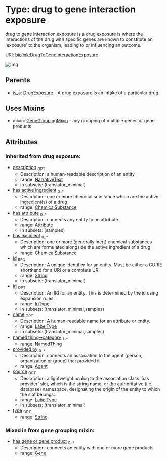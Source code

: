
# Type: drug to gene interaction exposure


drug to gene interaction exposure is a drug exposure is where the interactions of the drug with specific genes are known to constitute an 'exposure' to the organism, leading to or influencing an outcome.

URI: [biolink:DrugToGeneInteractionExposure](https://w3id.org/biolink/vocab/DrugToGeneInteractionExposure)


![img](http://yuml.me/diagram/nofunky;dir:TB/class/[OrganismTaxon],[NamedThing],[GeneGroupingMixin],[Gene],[DrugToGeneInteractionExposure&#124;timepoint(i):time_type%20%3F;id(i):string;iri(i):iri_type%20%3F;type(i):string%20%3F;name(i):label_type%20%3F;description(i):narrative_text%20%3F;source(i):label_type%20%3F]uses%20-.->[GeneGroupingMixin],[DrugExposure]^-[DrugToGeneInteractionExposure],[DrugExposure],[ChemicalSubstance],[Attribute],[Agent])

## Parents

 *  is_a: [DrugExposure](DrugExposure.md) - A drug exposure is an intake of a particular drug.

## Uses Mixins

 *  mixin: [GeneGroupingMixin](GeneGroupingMixin.md) - any grouping of multiple genes or gene products

## Attributes


### Inherited from drug exposure:

 * [description](description.md)  <sub>OPT</sub>
    * Description: a human-readable description of an entity
    * range: [NarrativeText](types/NarrativeText.md)
    * in subsets: (translator_minimal)
 * [has active ingredient](has_active_ingredient.md)  <sub>0..*</sub>
    * Description: one or more chemical substance which are the active ingredient(s) of a drug
    * range: [ChemicalSubstance](ChemicalSubstance.md)
 * [has attribute](has_attribute.md)  <sub>0..*</sub>
    * Description: connects any entity to an attribute
    * range: [Attribute](Attribute.md)
    * in subsets: (samples)
 * [has excipient](has_excipient.md)  <sub>0..*</sub>
    * Description: one or more (generally inert) chemical substances which are formulated alongside the active ingredient of a drug
    * range: [ChemicalSubstance](ChemicalSubstance.md)
 * [id](id.md)  <sub>REQ</sub>
    * Description: A unique identifier for an entity. Must be either a CURIE shorthand for a URI or a complete URI
    * range: [String](types/String.md)
    * in subsets: (translator_minimal)
 * [iri](iri.md)  <sub>OPT</sub>
    * Description: An IRI for an entity. This is determined by the id using expansion rules.
    * range: [IriType](types/IriType.md)
    * in subsets: (translator_minimal,samples)
 * [name](name.md)  <sub>OPT</sub>
    * Description: A human-readable name for an attribute or entity.
    * range: [LabelType](types/LabelType.md)
    * in subsets: (translator_minimal,samples)
 * [named thing➞category](named_thing_category.md)  <sub>1..*</sub>
    * range: [NamedThing](NamedThing.md)
 * [provided by](provided_by.md)  <sub>0..*</sub>
    * Description: connects an association to the agent (person, organization or group) that provided it
    * range: [Agent](Agent.md)
 * [source](source.md)  <sub>OPT</sub>
    * Description: a lightweight analog to the association class 'has provider' slot, which is the string name, or the authoritative (i.e. database) namespace, designating the origin of the entity to which the slot belongs.
    * range: [LabelType](types/LabelType.md)
    * in subsets: (translator_minimal)
 * [type](type.md)  <sub>OPT</sub>
    * range: [String](types/String.md)

### Mixed in from gene grouping mixin:

 * [has gene or gene product](has_gene_or_gene_product.md)  <sub>0..*</sub>
    * Description: connects an entity with one or more gene products
    * range: [Gene](Gene.md)
